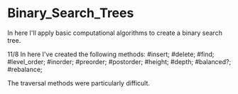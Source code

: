 # Binary_Search_Trees
In here I'll apply basic computational algorithms to create a binary search tree.

11/8 In here I've created the following methods:
  #insert;
  #delete;
  #find;
  #level_order;
  #inorder;
  #preorder;
  #postorder;
  #height;
  #depth;
  #balanced?;
  #rebalance;
  
The traversal methods were particularly difficult.
